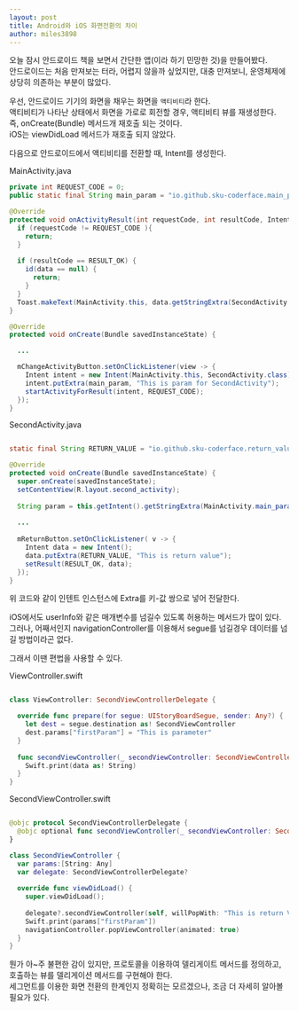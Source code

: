 ```yaml
---
layout: post
title: Android와 iOS 화면전환의 차이
author: miles3898
---
```


오늘 잠시 안드로이드 책을 보면서 간단한 앱(이라 하기 민망한 것)을 만들어봤다.<br />
안드로이드는 처음 만져보는 터라, 어렵지 않을까 싶었지만, 대충 만져보니, 운영체제에 상당히 의존하는 부분이 많았다.<br />

우선, 안드로이드 기기의 화면을 채우는 화면을 `액티비티`라 한다.<br />
액티비티가 나타난 상태에서 화면을 가로로 회전할 경우, 액티비티 뷰를 재생성한다.<br />
즉, onCreate(Bundle) 메서드개 재호출 되는 것이다.<br />
iOS는 viewDidLoad 메서드가 재호출 되지 않았다.<br />

다음으로 안드로이드에서 액티비티를 전환할 때, Intent를 생성한다.<br />


MainActivity.java<br />

```java
private int REQUEST_CODE = 0;
public static final String main_param = "io.github.sku-coderface.main_param"

@Override
protected void onActivityResult(int requestCode, int resultCode, Intent data) {
  if (requestCode != REQUEST_CODE ){
    return;
  }
  
  if (resultCode == RESULT_OK) {
    id(data == null) {
      return;
    }
  }
  Toast.makeText(MainActivity.this, data.getStringExtra(SecondActivity.RETURN_VALUE), Toast.LENGTH_SHORT).show();
}

@Override
protected void onCreate(Bundle savedInstanceState) {

  ...

  mChangeActivityButton.setOnClickListener(view -> {
    Intent intent = new Intent(MainActivity.this, SecondActivity.class);
    intent.putExtra(main_param, "This is param for SecondActivity");
    startActivityForResult(intent, REQUEST_CODE);
  });
}
```

SecondActivity.java<br />

```java

static final String RETURN_VALUE = "io.github.sku-coderface.return_value";

@Override
protected void onCreate(Bundle savedInstanceState) {
  super.onCreate(savedInstanceState);
  setContentView(R.layout.second_activity);
  
  String param = this.getIntent().getStringExtra(MainActivity.main_param);
  
  ...
  
  mReturnButton.setOnClickListener( v -> {
    Intent data = new Intent();
    data.putExtra(RETURN_VALUE, "This is return value");
    setResult(RESULT_OK, data);
  });
}

```

위 코드와 같이 인텐트 인스턴스에 Extra를 키-값 쌍으로 넣어 전달한다.<br />

iOS에서도 userInfo와 같은 매개변수를 넘길수 있도록 허용하는 메서드가 많이 있다.<br />
그러나, 어째서인지 navigationController를 이용해서 segue를 넘길경우 데이터를 넘길 방법이라곤 없다.<br />

그래서 이땐 편법을 사용할 수 있다.<br />

ViewController.swift<br />

```swift

class ViewController: SecondViewControllerDelegate {

  override func prepare(for segue: UIStoryBoardSegue, sender: Any?) {
    let dest = segue.destination as! SecondViewController
    dest.params["firstParam"] = "This is parameter"
  }
  
  func secondViewController(_ secondViewController: SecondViewController, willPopWith data: Any?){
    Swift.print(data as! String)
  }
}

```

SecondViewController.swift<br />

```swift

@objc protocol SecondViewControllerDelegate {
  @objc optional func secondViewController(_ secondViewController: SecondViewController, willPopWith data: Any?);
}

class SecondViewController {
  var params:[String: Any]
  var delegate: SecondViewControllerDelegate?
  
  override func viewDidLoad() {
    super.viewDidLoad();
   
    delegate?.secondViewController(self, willPopWith: "This is return Value")
    Swift.print(params["firstParam"])
    navigationController.popViewController(animated: true)
  }
}

```

뭔가 아~주 불편한 감이 있지만, 프로토콜을 이용하여 델리게이트 메서드를 정의하고, 호출하는 뷰를 델리게이션 메서드를 구현해야 한다.<br />
세그먼트를 이용한 화면 전환의 한계인지 정확히는 모르겠으나, 조금 더 자세히 알아볼 필요가 있다.<br />
